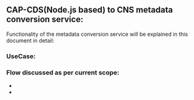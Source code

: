 ##  CAP-CDS(Node.js based) to CNS metadata conversion service:

Functionality of the metadata conversion service will be explained in this document in detail:

### UseCase:



### Flow discussed as per current scope:

-   
-   


